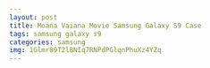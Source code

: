 ```yaml
---
layout: post
title: Moana Vaiana Movie Samsung Galaxy S9 Case
tags: samsung galaxy s9
categories: samsung
img: 1Glmr89T2lBNIq7RNPdPGlqnPhuXz4YZq
---
```

